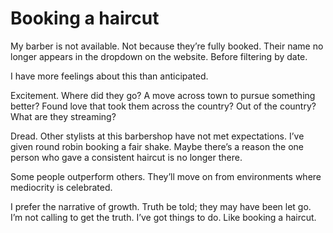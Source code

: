 <template data-parse>2023-01-20</template>

# Booking a haircut

My barber is not available. Not because they’re fully booked. Their name no longer appears in the dropdown on the website. Before filtering by date. 

I have more feelings about this than anticipated. 

Excitement. Where did they go? A move across town to pursue something better? Found love that took them across the country? Out of the country? What are they streaming? 

Dread. Other stylists at this barbershop have not met expectations. I’ve given round robin booking a fair shake. Maybe there’s a reason the one person who gave a consistent haircut is no longer there. 

Some people outperform others. They’ll move on from environments where mediocrity is celebrated. 

I prefer the narrative of growth. Truth be told; they may have been let go. I’m not calling to get the truth. I’ve got things to do. Like booking a haircut.